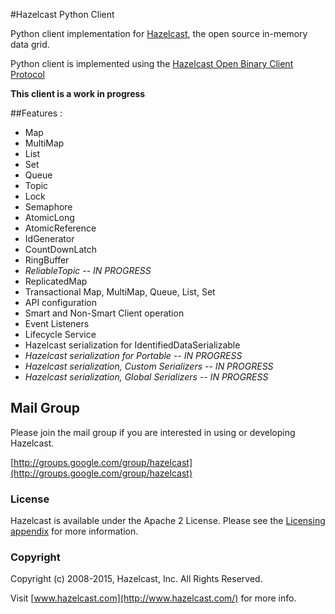 #Hazelcast Python Client

Python client implementation for [Hazelcast](https://github.com/hazelcast/hazelcast), the open source in-memory data grid.

Python client is implemented using the [Hazelcast Open Binary Client Protocol](http://hazelcast.org/docs/protocol/1.0-developer-preview/client-protocol.html) 

**This client is a work in progress**

##Features :
* Map
* MultiMap
* List
* Set
* Queue
* Topic
* Lock
* Semaphore
* AtomicLong
* AtomicReference
* IdGenerator
* CountDownLatch
* RingBuffer
* _ReliableTopic -- IN PROGRESS_
* ReplicatedMap
* Transactional Map, MultiMap, Queue, List, Set
* API configuration
* Smart and Non-Smart Client operation
* Event Listeners
* Lifecycle Service
* Hazelcast serialization for IdentifiedDataSerializable
* _Hazelcast serialization for Portable -- IN PROGRESS_
* _Hazelcast serialization, Custom Serializers -- IN PROGRESS_
* _Hazelcast serialization, Global Serializers -- IN PROGRESS_

## Mail Group

Please join the mail group if you are interested in using or developing Hazelcast.

[http://groups.google.com/group/hazelcast](http://groups.google.com/group/hazelcast)

### License

Hazelcast is available under the Apache 2 License. Please see the [Licensing appendix](http://docs.hazelcast.org/docs/latest/manual/html-single/hazelcast-documentation.html#license-questions) for more information.

### Copyright

Copyright (c) 2008-2015, Hazelcast, Inc. All Rights Reserved.

Visit [www.hazelcast.com](http://www.hazelcast.com/) for more info.
